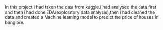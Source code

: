 In this project i had taken the data from kaggle.i had analysed the data first and then i had done EDA(exploratory data analysis),then i had cleaned the data and created a Machine learning model to predict the price of houses in banglore.
